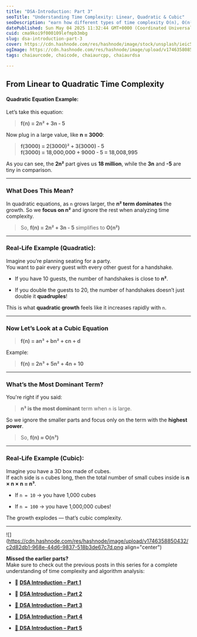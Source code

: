```yaml
---
title: "DSA-Introduction: Part 3"
seoTitle: "Understanding Time Complexity: Linear, Quadratic & Cubic"
seoDescription: "earn how different types of time complexity O(n), O(n²), and O(n³) affect your program's performance. Simple examples, real-life analogies, and graphs make"
datePublished: Sun May 04 2025 11:32:44 GMT+0000 (Coordinated Universal Time)
cuid: cma9koi9f000109lefmpb3mbg
slug: dsa-introduction-part-3
cover: https://cdn.hashnode.com/res/hashnode/image/stock/unsplash/ieic5Tq8YMk/upload/1f615888ce74a76d2ec0bbaa118bfd17.jpeg
ogImage: https://cdn.hashnode.com/res/hashnode/image/upload/v1746358085371/42b58b41-9cb8-4e1c-b02e-7271b581e1fb.jpeg
tags: chaiaurcode, chaicode, chaiaurcpp, chaiaurdsa

---
```


## From Linear to Quadratic Time Complexity

#### Quadratic Equation Example:

Let’s take this equation:

> **f(n) = 2n² + 3n - 5**

Now plug in a large value, like **n = 3000**:

> **f(3000) = 2(3000)² + 3(3000) - 5**  
> **f(3000) = 18,000,000 + 9000 - 5 = 18,008,995**

As you can see, the **2n²** part gives us **18 million**, while the **3n** and **\-5** are tiny in comparison.

---

### What Does This Mean?

In quadratic equations, as `n` grows larger, the **n² term dominates** the growth. So we **focus on n²** and ignore the rest when analyzing time complexity.

> So, **f(n) = 2n² + 3n - 5** simplifies to **O(n²)**

---

### Real-Life Example (Quadratic):

Imagine you’re planning seating for a party.  
You want to pair every guest with every other guest for a handshake.

* If you have 10 guests, the number of handshakes is close to **n²**.
    
* If you double the guests to 20, the number of handshakes doesn’t just double it **quadruples**!
    

This is what **quadratic growth** feels like it increases rapidly with `n`.

---

### Now Let’s Look at a **Cubic Equation**

> **f(n) = an³ + bn² + cn + d**

Example:

> **f(n) = 2n³ + 5n² + 4n + 10**

---

### What’s the Most Dominant Term?

You're right if you said:

> **n³ is the most dominant** term when `n` is large.

So we ignore the smaller parts and focus only on the term with the **highest power**.

> So, **f(n) ≈ O(n³)**

---

### Real-Life Example (Cubic):

Imagine you have a 3D box made of cubes.  
If each side is `n` cubes long, then the total number of small cubes inside is **n × n × n = n³**.

* If `n = 10` → you have 1,000 cubes
    
* If `n = 100` → you have 1,000,000 cubes!
    

The growth explodes — that’s cubic complexity.

---

![](https://cdn.hashnode.com/res/hashnode/image/upload/v1746358850432/c2d82db1-968e-44d6-9837-518b3de67c7d.png align="center")

**Missed the earlier parts?**  
Make sure to check out the previous posts in this series for a complete understanding of time complexity and algorithm analysis:

* 🔗 [**DSA Introduction – Part 1**](https://hashnode.com/post/cma9jk346000109js0hjs1asn)
    
* 🔗 [**DSA Introduction – Part 2**](https://hashnode.com/post/cma9julja000s08l79cy8cp0i)
    
* [🔗 **DSA Introduction – Part 3**](https://hashnode.com/post/cma9koi9f000109lefmpb3mbg)
    
* [🔗 **DSA Introduction – Part 4**](https://hashnode.com/post/cma9llwhm000908i90axfe77y)
    
* [🔗 **DSA Introduction – Part 5**](https://hashnode.com/post/cma9mbtsz000308ld0zenbqix)